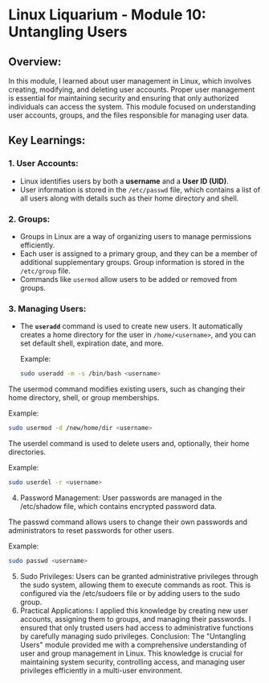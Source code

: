  # Linux Liquarium - Module 10: Untangling Users

## Overview:
In this module, I learned about user management in Linux, which involves creating, modifying, and deleting user accounts. Proper user management is essential for maintaining security and ensuring that only authorized individuals can access the system. This module focused on understanding user accounts, groups, and the files responsible for managing user data.

## Key Learnings:

### 1. User Accounts:
- Linux identifies users by both a **username** and a **User ID (UID)**.
- User information is stored in the `/etc/passwd` file, which contains a list of all users along with details such as their home directory and shell.

### 2. Groups:
- Groups in Linux are a way of organizing users to manage permissions efficiently.
- Each user is assigned to a primary group, and they can be a member of additional supplementary groups. Group information is stored in the `/etc/group` file.
- Commands like `usermod` allow users to be added or removed from groups.

### 3. Managing Users:
- The **`useradd`** command is used to create new users. It automatically creates a home directory for the user in `/home/<username>`, and you can set default shell, expiration date, and more.
  
  Example:
  ```bash
  sudo useradd -m -s /bin/bash <username>
  ```
The usermod command modifies existing users, such as changing their home directory, shell, or group memberships.

Example:

```bash
sudo usermod -d /new/home/dir <username>
```
The userdel command is used to delete users and, optionally, their home directories.

Example:

```bash
sudo userdel -r <username>
```
4. Password Management:
User passwords are managed in the /etc/shadow file, which contains encrypted password data.

The passwd command allows users to change their own passwords and administrators to reset passwords for other users.

Example:

```bash
sudo passwd <username>
```
5. Sudo Privileges:
Users can be granted administrative privileges through the sudo system, allowing them to execute commands as root. This is configured via the /etc/sudoers file or by adding users to the sudo group.
6. Practical Applications:
I applied this knowledge by creating new user accounts, assigning them to groups, and managing their passwords.
I ensured that only trusted users had access to administrative functions by carefully managing sudo privileges.
Conclusion:
The "Untangling Users" module provided me with a comprehensive understanding of user and group management in Linux. This knowledge is crucial for maintaining system security, controlling access, and managing user privileges efficiently in a multi-user environment.